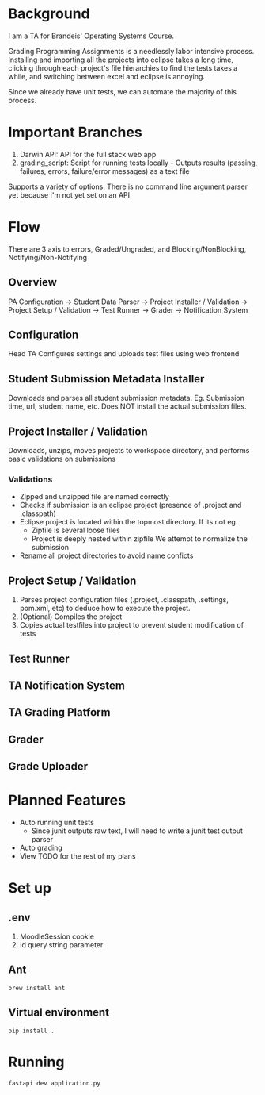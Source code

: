 # Background 
I am a TA for Brandeis' Operating Systems Course.  

Grading Programming Assignments is a needlessly labor intensive process. Installing and importing all the projects into eclipse takes a long time, clicking through each project's file hierarchies to find the tests takes a while, and switching between excel and eclipse is annoying.  

Since we already have unit tests, we can automate the majority of this process.

# Important Branches
1. Darwin API: API for the full stack web app
2. grading_script: Script for running tests locally - Outputs results (passing, failures, errors, failure/error messages) as a text file

Supports a variety of options. There is no command line argument parser yet because I'm not yet set on an API

# Flow 
There are 3 axis to errors, Graded/Ungraded, and Blocking/NonBlocking, Notifying/Non-Notifying

## Overview
PA Configuration -> Student Data Parser -> Project Installer / Validation -> Project Setup / Validation -> Test Runner -> Grader -> Notification System

## Configuration
Head TA Configures settings and uploads test files using web frontend

## Student Submission Metadata Installer
Downloads and parses all student submission metadata. Eg. Submission time, url, student name, etc. Does NOT install the actual submission files.

## Project Installer / Validation
Downloads, unzips, moves projects to workspace directory, and performs basic validations on submissions

### Validations
- Zipped and unzipped file are named correctly
- Checks if submission is an eclipse project (presence of .project and .classpath)
- Eclipse project is located within the topmost directory. If its not eg. 
    - Zipfile is several loose files
    - Project is deeply nested within zipfile
    We attempt to normalize the submission
- Rename all project directories to avoid name conficts

## Project Setup / Validation
1. Parses project configuration files (.project, .classpath, .settings, pom.xml, etc) to deduce how to execute the project.
2. (Optional) Compiles the project
3. Copies actual testfiles into project to prevent student modification of tests

## Test Runner

## TA Notification System

## TA Grading Platform 

## Grader

## Grade Uploader

# Planned Features
- Auto running unit tests
    - Since junit outputs raw text, I will need to write a junit test output parser
- Auto grading
- View TODO for the rest of my plans

# Set up
## .env
1. MoodleSession cookie
2. id query string parameter

## Ant
`brew install ant`

## Virtual environment
`pip install .`

# Running
`fastapi dev application.py`
